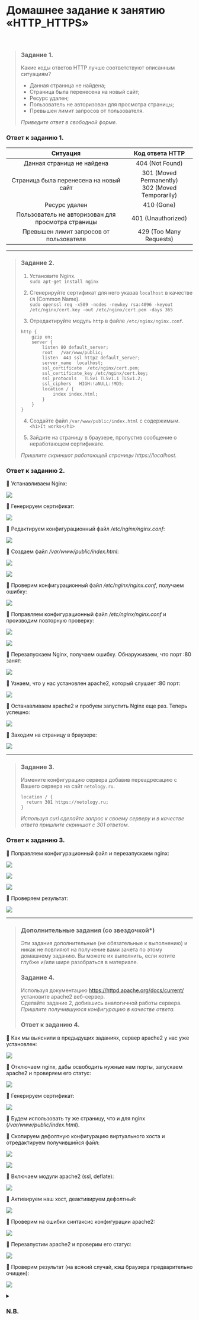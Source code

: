 # Домашнее задание к занятию «HTTP_HTTPS»
<br>

> ### Задание 1.
> Какие коды ответов HTTP лучше соответствуют описанным ситуациям?
> *	Данная страница не найдена;
> *	Страница была перенесена на новый сайт;
> *	Ресурс удален;
> *	Пользователь не авторизован для просмотра страницы;
> *	Превышен лимит запросов от пользователя.
>
> *Приведите ответ в свободной форме.*
>
### Ответ к заданию 1.
| Ситуация	| Код ответа HTTP |
| :---: | :---: |
| Данная страница не найдена	| 404 (Not Found) |
| Страница была перенесена на новый сайт	| 301 (Moved Permanently) <br> 302 (Moved Temporarily) |
| Ресурс удален	| 410 (Gone) |
| Пользователь не авторизован для просмотра страницы	| 401 (Unauthorized) |
| Превышен лимит запросов от пользователя	| 429 (Too Many Requests) |

---

> ### Задание 2.
> 1.	Установите Nginx.  
> `sudo apt-get install nginx`
>
> 2.	Сгенерируйте сертификат для него указав `localhost` в качестве `CN` (Common Name).  
> `sudo openssl req -x509 -nodes -newkey rsa:4096 -keyout /etc/nginx/cert.key -out /etc/nginx/cert.pem -days 365`
>
> 3.	Отредактируйте модуль `http` в файле `/etc/nginx/nginx.conf`.
> ```
> http {
>     gzip on;
>     server {
>         listen 80 default_server;
>         root   /var/www/public;
>         listen  443 ssl http2 default_server;
>         server_name  localhost;
>         ssl_certificate  /etc/nginx/cert.pem;
>         ssl_certificate_key /etc/nginx/cert.key;
>         ssl_protocols   TLSv1 TLSv1.1 TLSv1.2;
>         ssl_ciphers   HIGH:!aNULL:!MD5;
>         location / {
>             index index.html;
>         }
>     }
> }
>```
>
> 4.	Создайте файл `/var/www/public/index.html` c содержимым.  
> `<h1>It works</h1>`
>
> 5.	Зайдите на страницу в браузере, пропустив сообщение о неработающем сертификате.
>
> *Пришлите скриншот работающей страницы https://localhost.*
>
### Ответ к заданию 2.
:large_blue_diamond:	Устанавливаем Nginx:

<kbd><img src="/img/net-12.2.1.png"></kbd>

:large_blue_diamond:	Генерируем сертификат:

<kbd><img src="/img/net-12.2.2.png"></kbd>

:large_blue_diamond:	Редактируем конфигурационный файл */etc/nginx/nginx.conf*:

<kbd><img src="/img/net-12.2.3.png"></kbd>
 
:large_blue_diamond:	Создаем файл */var/www/public/index.html*:

<kbd><img src="/img/net-12.2.4.png"></kbd>
 
<kbd><img src="/img/net-12.2.5.png"></kbd>
 
:large_blue_diamond:	Проверим конфигурационный файл */etc/nginx/nginx.conf*, получаем ошибку:

<kbd><img src="/img/net-12.2.6.png"></kbd>
 
:large_blue_diamond:	Поправляем конфигурационный файл */etc/nginx/nginx.conf* и производим повторную проверку:

<kbd><img src="/img/net-12.2.7.png"></kbd>
 
<kbd><img src="/img/net-12.2.8.png"></kbd>
 
:large_blue_diamond:	Перезапускаем Nginx, получаем ошибку. Обнаруживаем, что порт :80 занят:

<kbd><img src="/img/net-12.2.9.png"></kbd>
 
:large_blue_diamond:	Узнаем, что у нас установлен apache2, который слушает :80 порт:

<kbd><img src="/img/net-12.2.10.png"></kbd>

:large_blue_diamond:	Останавливаем apache2 и пробуем запустить Nginx еще раз. Теперь успешно:

<kbd><img src="/img/net-12.2.11.png"></kbd>
 
:large_blue_diamond:	Заходим на страницу в браузере:

<kbd><img src="/img/net-12.2.12.png"></kbd>
 
---

> ### Задание 3.
> Измените конфигурацию сервера добавив переадресацию c Вашего сервера на сайт `netology.ru`.
> ```
> location / {
>   return 301 https://netology.ru;
> }
> ```
>
> *Используя curl сделайте запрос к своему серверу и в качестве ответа пришлите скриншот с 301 ответом.*
>
### Ответ к заданию 3.
:large_blue_diamond:	Поправляем конфигурационный файл и перезапускаем nginx:

<kbd><img src="/img/net-12.3.1.png"></kbd>
 
<kbd><img src="/img/net-12.3.2.png"></kbd>
 
<kbd><img src="/img/net-12.3.3.png"></kbd>
 
:large_blue_diamond:	Проверяем результат:

<kbd><img src="/img/net-12.3.4.png"></kbd>
 
---

> ### Дополнительные задания (со звездочкой*)
> Эти задания дополнительные (не обязательные к выполнению) и никак не повлияют на получение вами зачета по этому домашнему заданию. Вы можете их выполнить, если хотите глубже и/или шире разобраться в материале.
>
> ### Задание 4.
> Используя документацию https://httpd.apache.org/docs/current/ установите apache2 веб-сервер.  
> Сделайте задание 2, добившись аналогичной работы сервера.  
> *Пришлите получившуюся конфигурацию в качестве ответа.*
>
> ### Ответ к заданию 4.
:large_blue_diamond:	Как мы выяснили в предыдущих заданиях, сервер apache2 у нас уже установлен:

<kbd><img src="/img/net-12.4.1.png"></kbd>
 
:large_blue_diamond:	Отключаем nginx, дабы освободить нужные нам порты, запускаем apache2 и проверяем его статус:

<kbd><img src="/img/net-12.4.2.png"></kbd>

:large_blue_diamond:	Генерируем сертификат:

<kbd><img src="/img/net-12.4.3.png"></kbd>
 
:large_blue_diamond:	Будем использовать ту же страницу, что и для nginx (*/var/www/public/index.html*).

:large_blue_diamond:	Скопируем дефолтную конфигурацию виртуального хоста и отредактируем получившийся файл:

<kbd><img src="/img/net-12.4.4.png"></kbd>
 
<kbd><img src="/img/net-12.4.5.png"></kbd>
  
:large_blue_diamond:	Включаем модули apache2 (ssl, deflate):

<kbd><img src="/img/net-12.4.6.png"></kbd>
 
:large_blue_diamond:	Активируем наш хост, деактивируем дефолтный:

<kbd><img src="/img/net-12.4.7.png"></kbd>
 
:large_blue_diamond:	Проверим на ошибки синтаксис конфигурации apache2:

<kbd><img src="/img/net-12.4.8.png"></kbd>
 
:large_blue_diamond:	Перезапустим apache2 и проверим его статус:

<kbd><img src="/img/net-12.4.9.png"></kbd>
 
:large_blue_diamond:	Проверим результат (на всякий случай, кэш браузера предварительно очищен):

<kbd><img src="/img/net-12.4.10.png"></kbd>
 
<details>
<summary><h3>N.B.</h3></summary>
  
Для себя:

https://selectel.ru/blog/tutorials/how-to-install-and-configure-apache-web-server/

</details>
